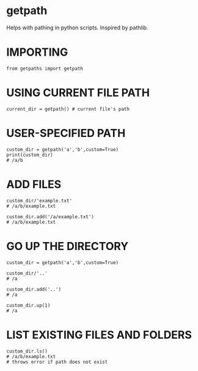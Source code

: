 # getpath
Helps with pathing in python scripts. Inspired by pathlib.

# IMPORTING
```
from getpaths import getpath
```

# USING CURRENT FILE PATH
```
current_dir = getpath() # current file's path
```

# USER-SPECIFIED PATH
```
custom_dir = getpath('a','b',custom=True)
print(custom_dir)
# /a/b
```

# ADD FILES
```
custom_dir/'example.txt'
# /a/b/example.txt

custom_dir.add('/a/example.txt')
# /a/b/example.txt
```

#  GO UP THE DIRECTORY
```
custom_dir = getpath('a','b',custom=True)

custom_dir/'..'
# /a

custom_dir.add('..')
# /a

custom_dir.up(1)
# /a
```

# LIST EXISTING FILES AND FOLDERS
```
custom_dir.ls()
# /a/b/example.txt
# throws error if path does not exist
```